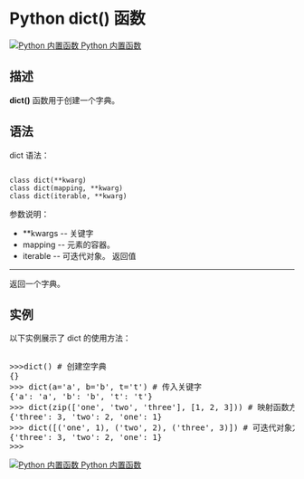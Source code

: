 Python dict() 函数
================

 [![Python 内置函数](../images/up.gif)
 Python 内置函数](python-built-in-functions.html)


  描述
--

 **dict()** 函数用于创建一个字典。

 语法
--

 dict 语法：

 
```

class dict(**kwarg)
class dict(mapping, **kwarg)
class dict(iterable, **kwarg)

```

  参数说明：

  * **kwargs -- 关键字
 * mapping -- 元素的容器。
 * iterable -- 可迭代对象。
  返回值
---

 返回一个字典。

 实例
--

 以下实例展示了 dict 的使用方法：

  <pre>

>>>dict() # 创建空字典
{}
>>> dict(a='a', b='b', t='t') # 传入关键字
{'a': 'a', 'b': 'b', 't': 't'}
>>> dict(zip(['one', 'two', 'three'], [1, 2, 3])) # 映射函数方式来构造字典
{'three': 3, 'two': 2, 'one': 1} 
>>> dict([('one', 1), ('two', 2), ('three', 3)]) # 可迭代对象方式来构造字典
{'three': 3, 'two': 2, 'one': 1}
>>>
</pre>

 [![Python 内置函数](../images/up.gif)
 Python 内置函数](python-built-in-functions.html)